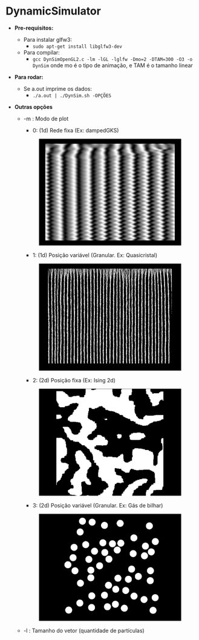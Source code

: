 # DynamicSimulator

* **Pre-requisitos:**
	* Para instalar glfw3:
		- `sudo apt-get install libglfw3-dev`
	* Para compilar:
		- `gcc DynSimOpenGL2.c -lm -lGL -lglfw -Dmo=2 -DTAM=300 -O3 -o DynSim`
		onde mo é o tipo de animação, e TAM é o tamanho linear
	
	
* **Para rodar:**
	* Se a.out imprime os dados:
		- `./a.out | ./DynSim.sh -OPÇÕES`
		
* **Outras opções**
	* -m : Modo de plot
		- 0: (1d) Rede fixa (Ex: dampedGKS)
		<figure><img align=midle src="images/0.png" width="400"></figure>
		
		- 1: (1d) Posição variável (Granular. Ex: Quasicristal)		
		<figure><img align=midle src="images/1.png" width="400"></figure>
		
		- 2: (2d) Posição fixa (Ex: Ising 2d)		
		<figure><img align=midle src="images/2.png" width="400"></figure>
		
		- 3: (2d) Posição variável (Granular. Ex: Gás de bilhar)
		<figure><img align=midle src="images/3.png" width="400"></figure>
		
		
	* -l : Tamanho do vetor (quantidade de partículas)
